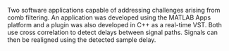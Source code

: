 Two software applications capable of addressing challenges arising from comb filtering.  An application was developed using the MATLAB Apps platform and a plugin was also developed in C++ as a real-time VST. 
Both use cross correlation to detect delays between signal paths. 
Signals can then be realigned using the detected sample delay. 
